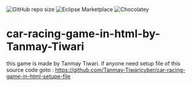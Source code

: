 ![GitHub repo size](https://img.shields.io/github/repo-size/Tanmay-Tiwaricyber/car-racing-game-in-html)
![Eclipse Marketplace](https://img.shields.io/eclipse-marketplace/dt/notepad4e?logo=github)
![Chocolatey](https://img.shields.io/chocolatey/dt/telegram)
# car-racing-game-in-html-by-Tanmay-Tiwari
this game is made by Tanmay Tiwari. 
if anyone need setup file of this source code goto : https://github.com/Tanmay-Tiwaricyber/car-racing-game-in-html-setupe-file


